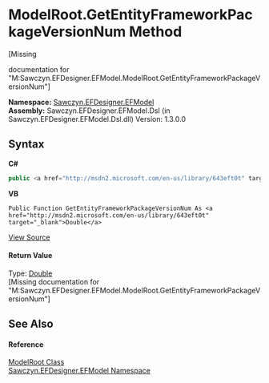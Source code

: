 # ModelRoot.GetEntityFrameworkPackageVersionNum Method 
 

\[Missing <summary> documentation for "M:Sawczyn.EFDesigner.EFModel.ModelRoot.GetEntityFrameworkPackageVersionNum"\]

**Namespace:**&nbsp;<a href="N_Sawczyn_EFDesigner_EFModel">Sawczyn.EFDesigner.EFModel</a><br />**Assembly:**&nbsp;Sawczyn.EFDesigner.EFModel.Dsl (in Sawczyn.EFDesigner.EFModel.Dsl.dll) Version: 1.3.0.0

## Syntax

**C#**<br />
``` C#
public <a href="http://msdn2.microsoft.com/en-us/library/643eft0t" target="_blank">double</a> GetEntityFrameworkPackageVersionNum()
```

**VB**<br />
``` VB
Public Function GetEntityFrameworkPackageVersionNum As <a href="http://msdn2.microsoft.com/en-us/library/643eft0t" target="_blank">Double</a>
```

<a href="https://github.com/msawczyn/EFDesigner/tree/master/src/Dsl/CustomCode/Partials/ModelRoot.cs#L280" title="View the source code">View Source</a><br />

#### Return Value
Type: <a href="http://msdn2.microsoft.com/en-us/library/643eft0t" target="_blank">Double</a><br />\[Missing <returns> documentation for "M:Sawczyn.EFDesigner.EFModel.ModelRoot.GetEntityFrameworkPackageVersionNum"\]

## See Also


#### Reference
<a href="T_Sawczyn_EFDesigner_EFModel_ModelRoot">ModelRoot Class</a><br /><a href="N_Sawczyn_EFDesigner_EFModel">Sawczyn.EFDesigner.EFModel Namespace</a><br />
